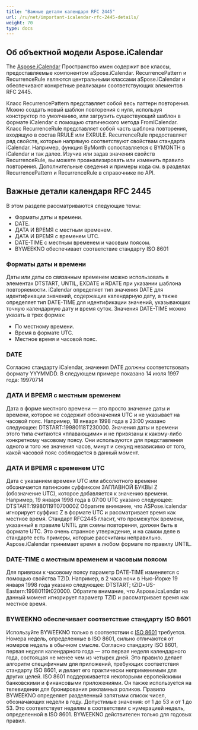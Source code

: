 ```yaml
---
title: "Важные детали календаря RFC 2445"
url: /ru/net/important-icalendar-rfc-2445-details/
weight: 70
type: docs
---
```



## **Об объектной модели Aspose.iCalendar**
The [Aspose.iCalendar](https://apireference.aspose.com/email/net/aspose.email.calendar) Пространство имен содержит все классы, предоставляемые компонентом aSpose.iCalendar. RecurrencePattern и RecurrenceRule являются центральными классами aSpose.iCalendar и обеспечивают конкретные реализации соответствующих элементов RFC 2445.

Класс RecurrencePattern представляет собой весь паттерн повторения. Можно создать новый шаблон повторения с нуля, используя конструктор по умолчанию, или загрузить существующий шаблон в формате iCalendar с помощью статического метода FromICalendar. Класс RecurrenceRule представляет собой часть шаблона повторения, входящую в состав RRULE или EXRULE. RecurrenceRule предоставляет ряд свойств, которые напрямую соответствуют свойствам стандарта iCalendar. Например, функция ByMonth сопоставляется с BYMONTH в iCalendar и так далее. Изучив или задав значения свойств RecurrenceRule, вы можете проанализировать или изменить правило повторения. Дополнительные сведения и примеры кода см. в разделах RecurrencePattern и RecurrenceRule в справочнике по API.
## **Важные детали календаря RFC 2445**
В этом разделе рассматриваются следующие темы:

- Форматы даты и времени.
- DATE.
- ДАТА И ВРЕМЯ с местным временем.
- ДАТА И ВРЕМЯ с временем UTC.
- DATE-TIME с местным временем и часовым поясом.
- BYWEEKNO обеспечивает соответствие стандарту ISO 8601
### **Форматы даты и времени**
Даты или даты со связанным временем можно использовать в элементах DTSTART, UNTIL, EXDATE и RDATE при указании шаблона повторяемости. iCalendar определяет тип значения DATE для идентификации значений, содержащих календарную дату, а также определяет тип DATE-TIME для идентификации значений, указывающих точную календарную дату и время суток. Значения DATE-TIME можно указать в трех формах:

- По местному времени.
- Время в формате UTC.
- Местное время и часовой пояс.
### **DATE**
Согласно стандарту iCalendar, значения DATE должны соответствовать формату YYYMMDD. В следующем примере показано 14 июля 1997 года: 19970714
### **ДАТА И ВРЕМЯ с местным временем**
Дата в форме местного времени — это просто значение даты и времени, которое не содержит обозначения UTC и не указывает на часовой пояс. Например, 18 января 1998 года в 23:00 указано следующее: DTSTART:19980118T230000. Значения даты и времени этого типа считаются «плавающими» и не привязаны к какому-либо конкретному часовому поясу. Они используются для представления одного и того же значения часов, минут и секунд независимо от того, какой часовой пояс соблюдается в данный момент.
### **ДАТА И ВРЕМЯ с временем UTC**
Дата с указанием времени UTC или абсолютного времени обозначается латинским суффиксом ЗАГЛАВНОЙ БУКВЫ Z (обозначение UTC), которое добавляется к значению времени. Например, 19 января 1998 года в 07:00 UTC указано следующее: DTSTART:19980119T070000Z Обратите внимание, что ASPose.icalendar игнорирует суффикс Z в формате UTC и рассматривает время как местное время. Стандарт RFC2445 гласит, что промежуток времени, указанный в правиле UNTIL для схемы повторения, должен быть в формате UTC. Это очень странное утверждение, и на самом деле в стандарте есть примеры, которые рассчитаны неправильно. Aspose.iCalendar принимает время в любом формате по правилу UNTIL.
### **DATE-TIME с местным временем и часовым поясом**
Для привязки к часовому поясу параметр DATE-TIME изменяется с помощью свойства TZID. Например, в 2 часа ночи в Нью-Йорке 19 января 1998 года указано следующее: DTSTART; tZID=US-Eastern:19980119t020000. Обратите внимание, что Aspose.icaLendar на данный момент игнорирует параметр TZID и рассматривает время как местное время.
### **BYWEEKNO обеспечивает соответствие стандарту ISO 8601**
Используйте BYWEEKNO только в соответствии с [ISO 8601](https://en.wikipedia.org/wiki/ISO_8601) требуется. Номера недель, определенные в ISO 8601, сильно отличаются от номеров недель в обычном смысле. Согласно стандарту ISO 8601, первая неделя календарного года — это первая неделя календарного года, состоящая не менее чем из четырех дней. Это правило делает алгоритм специфичным для приложений, требующих соответствия стандарту ISO 8601, и делает его практически неприменимым для других целей. ISO 8601 поддерживается некоторыми европейскими банковскими и финансовыми приложениями. Он также используется на телевидении для бронирования рекламных роликов. Правило BYWEEKNO определяет разделенный запятыми список чисел, обозначающих недели в году. Допустимые значения: от 1 до 53 и от 1 до 53. Это соответствует неделям в соответствии с нумерацией недель, определенной в ISO 8601. BYWEEKNO действителен только для годовых правил.
